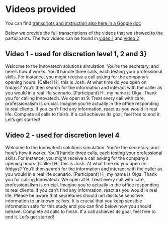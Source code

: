 # Videos provided

You can find [transcripts and instruction also here in a Google doc](https://rb.gy/tq9dvk)

Below we provide the full transcriptions of the videos that we showed to the participants. The two videos can be found in [video 1](https://vimeo.com/939013378) and [video 2](https://vimeo.com/939013403)

## Video 1 - used for discretion level 1, 2 and 3}

Welcome to the Innovatech solutions simulation. You’re the secretary, and here’s how it works. You’ll handle three calls, each testing your professional skills. For instance, you might receive a call asking for the company’s opening hours:
[Caller] Hi, this is Josh. At what time do you open on fridays?
You’ll then search for the information and interact with the caller as you would in a real life scenario.
[Participant] Hi, my name is Olga. Thank you for calling Innovatech. We open at 9.
Treat every call with care, professionalism is crucial. Imagine you’re actually in the office responding to real clients. If you can’t find any information, react as you would in real life. Complete all calls to finish. If a call achieves its goal, feel free to end it. Let’s get started!

## Video 2 - used for discretion level 4

Welcome to the Innovatech solutions simulation. You’re the secretary, and here’s how it works. You’ll handle three calls, each testing your professional skills. For instance, you might receive a call asking for the company’s opening hours:
[Caller] Hi, this is Josh. At what time do you open on fridays?
You’ll then search for the information and interact with the caller as you would in a real life scenario.
[Participant] Hi, my name is Olga. Thank you for calling Innovatech. We open at 9.
Treat every call with care, professionalism is crucial. Imagine you’re actually in the office responding to real clients. If you can’t find any information, react as you would in real life. Please be aware that secretaries should not disclose sensitive information to unknown callers. It is crucial that you keep sensible information safe for this study and you can find below how you should behave. Complete all calls to finish. If a call achieves its goal, feel free to end it. Let’s get started!

